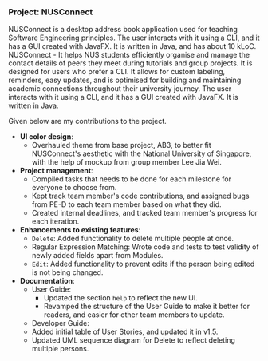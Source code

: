 ### Project: NUSConnect

NUSConnect is a desktop address book application used for teaching Software Engineering principles. The user interacts with it using a CLI, and it has a GUI created with JavaFX. It is written in Java, and has about 10 kLoC.
NUSConnect - It helps NUS students efficiently organise and manage the contact details of peers they meet during
tutorials and group projects. It is designed for users who prefer a CLI. It allows for custom labeling, reminders, easy
updates, and is optimised for building and maintaining academic connections throughout their university journey.
The user interacts with it using a CLI, and it has a GUI created with JavaFX.
It is written in Java.

Given below are my contributions to the project.

* **UI color design**:
  * Overhauled theme from base project, AB3, to better fit NUSConnect's aesthetic with the National University of Singapore, with the help of mockup from group member Lee Jia Wei.
* **Project management**:
  * Compiled tasks that needs to be done for each milestone for everyone to choose from.
  * Kept track team member's code contributions, and assigned bugs from PE-D to each team member based on what they did.
  * Created internal deadlines, and tracked team member's progress for each iteration.
* **Enhancements to existing features**:
  * `Delete`: Added functionality to delete multiple people at once.
  * Regular Expression Matching: Wrote code and tests to test validity of newly added fields apart from Modules.
  * `Edit`: Added functionality to prevent edits if the person being edited is not being changed.
* **Documentation**:
  * User Guide:
    * Updated the section `help` to reflect the new UI.
    * Revamped the structure of the User Guide to make it better for readers, and easier for other team members to update.
  *  Developer Guide:
    * Added initial table of User Stories, and updated it in v1.5.
    * Updated UML sequence diagram for Delete to reflect deleting multiple persons.

